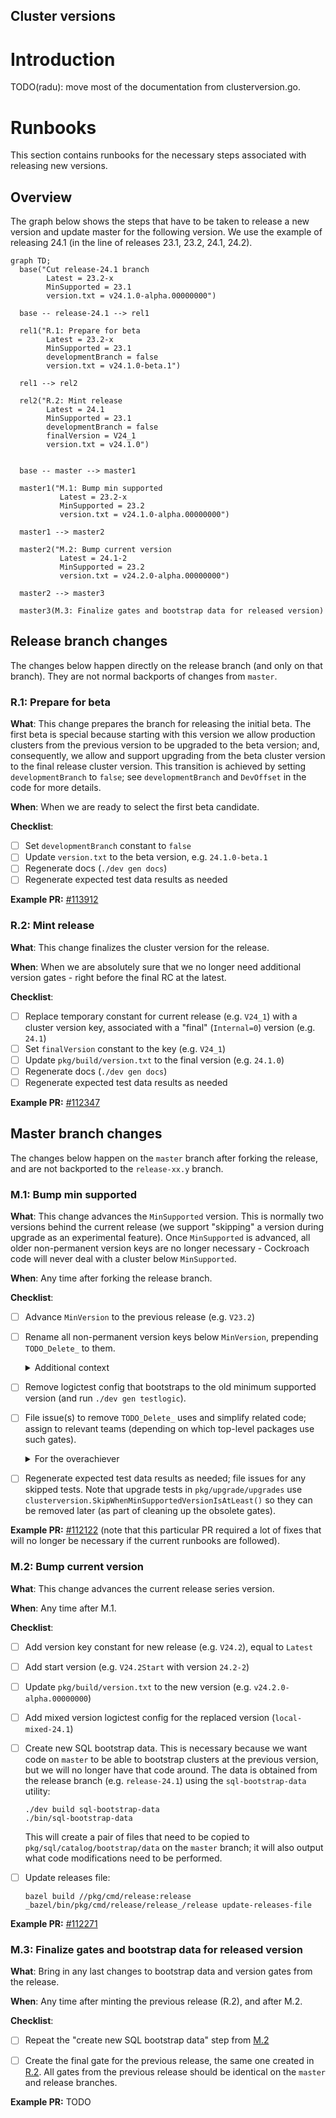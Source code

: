 Cluster versions
---

# Introduction

TODO(radu): move most of the documentation from clusterversion.go.

# Runbooks

This section contains runbooks for the necessary steps associated with releasing
new versions.

## Overview

The graph below shows the steps that have to be taken to release a new version
and update master for the following version. We use the example of releasing
24.1 (in the line of releases 23.1, 23.2, 24.1, 24.2).

```mermaid
graph TD;
  base("Cut release-24.1 branch
        Latest = 23.2-x
        MinSupported = 23.1
        version.txt = v24.1.0-alpha.00000000")
    
  base -- release-24.1 --> rel1
  
  rel1("R.1: Prepare for beta
        Latest = 23.2-x
        MinSupported = 23.1
        developmentBranch = false
        version.txt = v24.1.0-beta.1")
  
  rel1 --> rel2
  
  rel2("R.2: Mint release
        Latest = 24.1
        MinSupported = 23.1
        developmentBranch = false
        finalVersion = V24_1
        version.txt = v24.1.0")


  base -- master --> master1
  
  master1("M.1: Bump min supported
           Latest = 23.2-x
           MinSupported = 23.2
           version.txt = v24.1.0-alpha.00000000")
            
  master1 --> master2
    
  master2("M.2: Bump current version
           Latest = 24.1-2
           MinSupported = 23.2
           version.txt = v24.2.0-alpha.00000000")
            
  master2 --> master3
            
  master3(M.3: Finalize gates and bootstrap data for released version)
```

## Release branch changes

The changes below happen directly on the release branch (and only on that
branch). They are not normal backports of changes from `master`.

### R.1: Prepare for beta

**What**: This change prepares the branch for releasing the initial beta. The
first beta is special because starting with this version we allow production
clusters from the previous version to be upgraded to the beta version; and,
consequently, we allow and support upgrading from the beta cluster version to
the final release cluster version. This transition is achieved by setting
`developmentBranch` to `false`; see `developmentBranch` and `DevOffset` in the
code for more details.

**When**: When we are ready to select the first beta candidate.

**Checklist**:
 - [ ] Set `developmentBranch` constant to `false`
 - [ ] Update `version.txt` to the beta version, e.g. `24.1.0-beta.1`
 - [ ] Regenerate docs (`./dev gen docs`)
 - [ ] Regenerate expected test data results as needed

**Example PR:** [#113912](https://github.com/cockroachdb/cockroach/pull/113912)

### R.2: Mint release

**What**: This change finalizes the cluster version for the release.

**When**: When we are absolutely sure that we no longer need additional version
gates - right before the final RC at the latest.

**Checklist**:
- [ ] Replace temporary constant for current release (e.g. `V24_1`) with a
  cluster version key, associated with a "final" (`Internal=0`) version (e.g.
  `24.1`)
- [ ] Set `finalVersion` constant to the key (e.g. `V24_1`)
- [ ] Update `pkg/build/version.txt` to the final version (e.g. `24.1.0`)
- [ ] Regenerate docs (`./dev gen docs`)
- [ ] Regenerate expected test data results as needed

**Example PR:** [#112347](https://github.com/cockroachdb/cockroach/pull/112347)

## Master branch changes

The changes below happen on the `master` branch after forking the release, and
are not backported to the `release-xx.y` branch.

### M.1: Bump min supported

**What**: This change advances the `MinSupported` version. This is normally two
versions behind the current release (we support "skipping" a version during
upgrade as an experimental feature). Once `MinSupported` is advanced, all older
non-permanent version keys are no longer necessary - Cockroach code will never
deal with a cluster below `MinSupported`.

**When**: Any time after forking the release branch.

**Checklist**:

- [ ] Advance `MinVersion` to the previous release (e.g. `V23.2`)

- [ ] Rename all non-permanent version keys below `MinVersion`, prepending
  `TODO_Delete_` to them.
  <details><summary>Additional context</summary>
  The way we name version gates can potentially be misleading:

   - Gates beginning with `{MAJOR_SERIES}*` help migrate the system from
     `{MAJOR_SERIES}-1` to `{MAJOR_SERIES}`. These gates have cluster versions
     **below** that of the final release version for `{MAJOR_SERIES}`: they use the
     previous series major and minor and a non-zero (and even) internal value. For
     example, `V23_2SomeFeature` would be associated with a version like `v23.1-x`
     (e.g. `v23.1-8`).

   - Once `MinSupported` is advanced to `{MAJOR_SERIES}`  we no longer need these
     `{MAJOR_SERIES}*` gates. For example, a gate like `V23_2SomeFeature` is used
     during 23.1 → 23.2 upgrade; once `MinSupported = V23_2` this gate will always be
     "active" in any clusters our code has to deal with.
  </details>

- [ ] Remove logictest config that bootstraps to the old minimum supported
  version (and run `./dev gen testlogic`).

- [ ] File issue(s) to remove `TODO_Delete_` uses and simplify related code; assign
  to relevant teams (depending on which top-level packages use such gates).
  <details><summary>For the overachiever</summary>
  Historically, these cleanup issues have not received much attention and the code
  was carried over for a long time. Feel free to ping individuals or do some of
  the cleanup directly (in separate PRs). The cleanup comes down to simplifying the
  code based on the knowledge that `IsActive()` will always return `true` for
  obsolete gates. If simplifying the code becomes non-trivial, error on the side
  of just removing `IsActive()` calls and leaving TODOs for further cleanup.
  </details>
  
- [ ] Regenerate expected test data results as needed; file issues for any
  skipped tests. Note that upgrade tests in `pkg/upgrade/upgrades` use
  `clusterversion.SkipWhenMinSupportedVersionIsAtLeast()` so they can be removed
  later (as part of cleaning up the obsolete gates).

**Example PR:** [#112122](https://github.com/cockroachdb/cockroach/pull/112122)
(note that this particular PR required a lot of fixes that will no longer be
necessary if the current runbooks are followed).
<!--- TODO(radu): replace pointer with the next PR). --->

### M.2: Bump current version

**What**: This change advances the current release series version.

**When**: Any time after M.1.

**Checklist**:

- [ ] Add version key constant for new release (e.g. `V24.2`), equal to `Latest`

- [ ] Add start version (e.g. `V24.2Start` with version `24.2-2`)

- [ ] Update `pkg/build/version.txt` to the new version (e.g. `v24.2.0-alpha.00000000`)

- [ ] Add mixed version logictest config for the replaced version (`local-mixed-24.1`)

- [ ] Create new SQL bootstrap data. This is necessary because we want code on
  `master` to be able to bootstrap clusters at the previous version, but we will
  no longer have that code around. The data is obtained from the release branch
  (e.g. `release-24.1`) using the `sql-bootstrap-data` utility:
  ```
  ./dev build sql-bootstrap-data
  ./bin/sql-bootstrap-data
  ```
  This will create a pair of files that need to be copied to
  `pkg/sql/catalog/bootstrap/data` on the `master` branch; it will also output
  what code modifications need to be performed.

- [ ] Update releases file:
  ```
  bazel build //pkg/cmd/release:release
  _bazel/bin/pkg/cmd/release/release_/release update-releases-file
  ```

**Example PR:** [#112271](https://github.com/cockroachdb/cockroach/pull/112271)

### M.3: Finalize gates and bootstrap data for released version

**What**: Bring in any last changes to bootstrap data and version gates from the
release.

**When**: Any time after minting the previous release (R.2), and after M.2.

**Checklist**:

- [ ] Repeat the "create new SQL bootstrap data" step from
  [M.2](#m2-bump-current-version)

- [ ] Create the final gate for the previous release, the same one created in
  [R.2](#r2-mint-release). All gates from the previous release should be identical
  on the `master` and release branches.

**Example PR:** TODO
